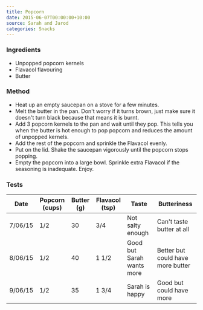 ```yaml
---
title: Popcorn
date: 2015-06-07T00:00:00+10:00
source: Sarah and Jarod
categories: Snacks
---
```


### Ingredients
* Unpopped popcorn kernels
* Flavacol flavouring
* Butter

### Method
* Heat up an empty saucepan on a stove for a few minutes.
* Melt the butter in the pan. Don't worry if it turns brown, just make sure it doesn't turn black because that means it is burnt.
* Add 3 popcorn kernels to the pan and wait until they pop. This tells you when the butter is hot enough to pop popcorn and reduces the amount of unpopped kernels.
* Add the rest of the popcorn and sprinkle the Flavacol evenly.
* Put on the lid. Shake the saucepan vigorously until the popcorn stops popping.
* Empty the popcorn into a large bowl. Sprinkle extra Flavacol if the seasoning is inadequate. Enjoy.

### Tests
| Date    | Popcorn (cups) | Butter (g) | Flavacol (tsp) | Taste                     | Butteriness                       |
|---------|----------------|------------|----------------|---------------------------|-----------------------------------|
| 7/06/15 | 1/2            | 30         | 3/4            | Not salty enough          | Can't taste butter at all         |
| 8/06/15 | 1/2            | 40         | 1 1/2          | Good but Sarah wants more | Better but could have more butter |
| 9/06/15 | 1/2            | 35         | 1 3/4          | Sarah is happy            | Good but could have more          |